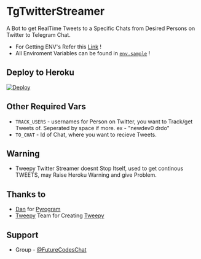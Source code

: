 # TgTwitterStreamer

A Bot to get RealTime Tweets to a Specific Chats from Desired Persons on Twitter to Telegram Chat.
<br>

* For Getting ENV's Refer this [Link](https://New-dev0.Github.io/TgTwitterBot) !
* All Enviroment Variables can be found in [`env.sample`](https://github.com/New-dev0/TgTwitterStreamer/blob/main/env.sample0) !


## Deploy to Heroku
[![Deploy](https://www.herokucdn.com/deploy/button.svg)](https://heroku.com/deploy)


## Other Required Vars
- `TRACK_USERS` - usernames for Person on Twitter, you want to Track/get Tweets of. Seperated by space if more. ex - "newdev0 drdo"
- `TO_CHAT` - Id of Chat, where you want to recieve Tweets.

   
## Warning
 - Tweepy Twitter Streamer doesnt Stop Itself, used to get continous TWEETS, may Raise Heroku Warning and give Problem.

## Thanks to
- [Dan](https://github.com/delivrance) for [Pyrogram](https://github.com/pyrogram/pyrogram)
- [Tweepy](https://github.com/tweepy) Team for Creating [Tweepy](https://github.com/tweepy/tweepy)


## Support
- Group - [@FutureCodesChat](https://t.me/FutureCodesChat)
